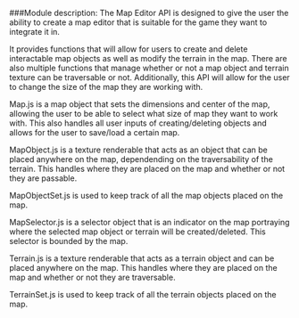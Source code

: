 
###Module description:
The Map Editor API is designed to give the user the ability to create a map editor that is suitable for the game they want to integrate it in.

It provides functions that will allow for users to create and delete interactable map objects as well as modify the terrain in the map. There are also multiple functions that manage whether or not a map object and terrain texture can be traversable or not. Additionally, this API will allow for the user to change the size of the map they are working with.  

Map.js is a map object that sets the dimensions and center of the map, allowing the user to be able to select what size of map they want to work with. This also handles all user inputs of creating/deleting objects and allows for the user to save/load a certain map.

MapObject.js is a texture renderable that acts as an object that can be placed anywhere on the map, dependending on the traversability of the terrain. This handles where they are placed on the map and whether or not they are passable.

MapObjectSet.js is used to keep track of all the map objects placed on the map.

MapSelector.js is a selector object that is an indicator on the map portraying where the selected map object or terrain will be created/deleted. This selector is bounded by the map.

Terrain.js is a texture renderable that acts as a terrain object and can be placed anywhere on the map. This handles where they are placed on the map and whether or not they are traversable.

TerrainSet.js is used to keep track of all the terrain objects placed on the map.
